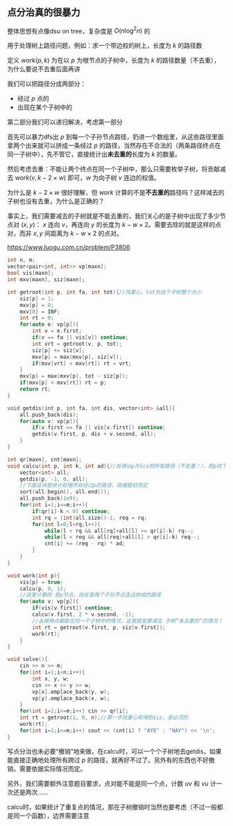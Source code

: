 ## 点分治真的很暴力

整体思想有点像dsu on tree，复杂度是 $O(n\log^2n)$ 的

用于处理树上路径问题，例如：求一个带边权的树上，长度为 $k$ 的路径数

定义 $work(p,k)$ 为在以 $p$ 为根节点的子树中，长度为 $k$ 的路径数量（不去重），为什么要说不去重后面再讲

我们可以把路径分成两部分：

- 经过 $p$ 点的
- 出现在某个子树中的

第二部分我们可以递归解决，考虑第一部分

首先可以暴力dfs出 $p$ 到每一个子孙节点路径，扔进一个数组里，从这些路径里面拿两个出来就可以拼成一条经过 $p$ 的路径，当然存在不合法的（两条路径终点在同一子树中），先不管它，直接统计出**未去重的**长度为 $k$ 的数量。

然后考虑去重：不能让两个终点在同一个子树中，那么只需要枚举子树，将贡献减去 $work(v,k-2\times w)$ 即可，$w$ 为向子树 $v$ 连边的权值。

为什么是 $k-2\times w$ 很好理解，但 $work$ 计算的不是**不去重的**路径吗？这样减去的子树也没有去重，为什么是正确的？

事实上，我们需要减去的子树就是不能去重的，我们关心的是子树中出现了多少节点对 $(x,y)$： $x$ 连向 $v$，再连向 $y$ 的长度为 $k-w\times2$。需要去除的就是这样的点对，而非 $x,y$ 间距离为 $k-w\times2$ 的点对。

https://www.luogu.com.cn/problem/P3806

```c++
int n, m;
vector<pair<int, int>> vp[maxn];
bool vis[maxn];
int mxv[maxn], siz[maxn];

int getroot(int p, int fa, int tot){//找重心，tot为这个子树整个大小
    siz[p] = 1;
    mxv[p] = 0;
    mxv[0] = INF;
    int rt = 0;
    for(auto e: vp[p]){
        int v = e.first;
        if(v == fa || vis[v]) continue;
        int vrt = getroot(v, p, tot);
        siz[p] += siz[v];
        mxv[p] = max(mxv[p], siz[v]);
        if(mxv[vrt] < mxv[rt]) rt = vrt;
    }
    mxv[p] = max(mxv[p], tot - siz[p]);
    if(mxv[p] < mxv[rt]) rt = p;
    return rt;
}

void getdis(int p, int fa, int dis, vector<int> &all){
    all.push_back(dis);
    for(auto v: vp[p]){
        if(v.first == fa || vis[v.first]) continue;
        getdis(v.first, p, dis + v.second, all);
    }
}

int qr[maxn], cnt[maxn];
void calcu(int p, int k, int ad){//处理以p为lca的所有路径（不去重！），即p向下任选两点得到的路径
    vector<int> all;
    getdis(p, -1, 0, all);
    //下面这块是统计处理所有经过p的路径，依据题目而定
    sort(all.begin(), all.end());
    all.push_back(1e9);
    for(int i=1;i<=m;i++){
        if(qr[i]-k < 0) continue;
        int rq = (int)all.size()-1, req = rq;
        for(int l=0;l<rq;l++){
            while(l < rq && all[rq]+all[l] >= qr[i]-k) rq--;
            while(l < req && all[req]+all[l] > qr[i]-k) req--;
            cnt[i] += (req - rq) * ad;
        }
    }
}

void work(int p){
    vis[p] = true;
    calcu(p, 0, 1);
    //这里计算的 是p节点，向任意两个子孙节点连边拼成的路径
    for(auto v: vp[p]){
        if(vis[v.first]) continue;
        calcu(v.first, 2 * v.second, -1);
        //去掉两点都取在同一个子树中的情况，这里就是要减去 子树“未去重的”的情况！
        int rt = getroot(v.first, p, siz[v.first]);
        work(rt);
    }
}

void solve(){
    cin >> n >> m;
    for(int i=1;i<n;i++){
        int x, y, w;
        cin >> x >> y >> w;
        vp[x].emplace_back(y, w);
        vp[y].emplace_back(x, w);
    }
    for(int i=1;i<=m;i++) cin >> qr[i];
    int rt = getroot(1, 0, n);//第一步找重心和得到siz，是必须的
    work(rt);
    for(int i=1;i<=m;i++) cout << (cnt[i] ? "AYE" : "NAY") << '\n';
}
```



写点分治也未必要“撤销”地来做，在calcu时，可以一个个子树地去getdis，如果能直接正确地处理所有跨过 $p$ 的路径，就再好不过了。另外有的东西也不好撤销，需要依据实际情况而定。

另外，我们需要额外注意题目要求，点对能不能是同一个点，计数 $uv$ 和 $vu$ 计一次还是两次……

calcu时，如果统计了重复点的情况，那在子树撤销时当然也要考虑（不过一般都是同一个函数），边界需要注意

